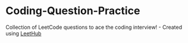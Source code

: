 # Coding-Question-Practice
Collection of LeetCode questions to ace the coding interview! - Created using [LeetHub](https://github.com/QasimWani/LeetHub)
